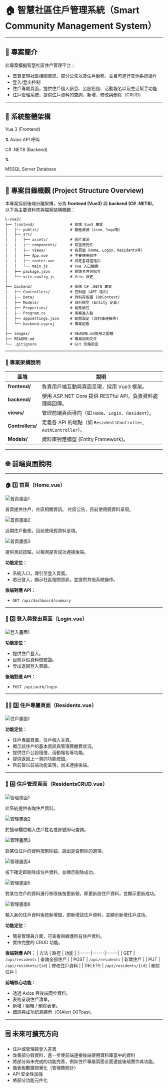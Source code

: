 # 🏠 智慧社區住戶管理系統（Smart Community Management System）

---

## 📘 專案簡介
此專案模擬智慧社區住戶管理平台：
- 首頁呈現社區相關資訊、部分公告以及住戶動態，並且可進行其他系統操作
- 登入/登出控制
- 住戶專屬頁面，提供住戶個人訊息、公設租借、活動報名以及生活幫手功能
- 住戶管理系統，提供住戶資料的查詢、新增、修改與刪除（CRUD）

---

## 🧱 系統整體架構

Vue 3 (Frontend)

⇅ Axios API 呼叫

C# .NET8 (Backend)

⇅

MSSQL Server Database

---

## 📂 專案目錄概觀 (Project Structure Overview)

本專案採前後端分離架構，分為 **frontend (Vue3)** 與 **backend (C# .NET8)**。  
以下為主要資料夾與檔案結構概觀：

```
C-vue3/
├── frontend/                # 前端 Vue3 專案
│   ├── public/              # 靜態資源（icon、logo等）
│   ├── src/
│   │   ├── assets/          # 圖片資源
│   │   ├── components/      # 可重用元件
│   │   ├── views/           # 各頁面（Home、Login、Residents等）
│   │   ├── App.vue          # 主要應用組件
│   │   ├── router.vue       # 設定各路徑路由
│   │   └── main.js          # Vue 入口檔案
│   ├── package.json         # 前端套件與指令
│   └── vite.config.js       # Vite 設定
│
├── backend/                 # 後端 C# .NET8 專案
│   ├── Controllers/         # 控制器 (API 路由)
│   ├── Data/                # 資料存取層 (DbContext)
│   ├── Models/              # 資料模型 (Entity 定義)
│   ├── Properties/          # 組態屬性
│   ├── Program.cs           # 專案進入點
│   ├── appsettings.json     # 組態設定 (資料庫連線等)
│   └── backend.csproj       # 專案組態
│
├── images/                  # README.md使用之圖檔
├── README.md                # 專案說明文件
└── .gitignore               # Git 忽略設定
```

---

### 🧭 專案架構說明

| 區塊 | 說明 |
|------|------|
| **frontend/** | 負責用戶端互動與頁面呈現，採用 Vue3 框架。 |
| **backend/** | 使用 ASP.NET Core 提供 RESTful API，負責資料處理與回傳。 |
| **views/** | 管理前端頁面導向（如 `Home`、`Login`、`Resident`）。 |
| **Controllers/** | 定義各 API 的端點（如 `ResidentsController`, `AuthController`）。 |
| **Models/** | 資料庫對應模型 (Entity Framework)。 |

---

## 🌐 前端頁面說明

---

### 🏠 1️⃣ 首頁（Home.vue）
![首頁畫面1](./images/home_1.png)

首頁提供住戶，社區相關資訊。
社區公告，目前使用假資料呈現。

![首頁畫面2](./images/home_2.png)

近期住戶動態，目前使用假資料呈現。

![首頁畫面3](./images/home_3.png)

提供測試按鈕，以檢測是否成功連接後端。

**功能定位：**
- 系統入口，導引至登入頁面。
- 若已登入，顯示社區相關資訊，並提供其他系統操作。

**後端對應 API：**
- `GET /api/dashboard/summary`
  
---

### 🔐 2️⃣ 登入與登出頁面（Login.vue）

![登入畫面1](./images/Login_1.png)

**功能定位：**
- 提供住戶登入。
- 目前以假資料做驗證。
- 登出返回登入頁面。

**後端對應 API：**
- `POST /api/auth/login`

---

### 🧍‍♂️ 3️⃣ 住戶專屬頁面（Residents.vue）

![住戶畫面1](./images/resident_1.png)

**功能定位：**
- 住戶專屬頁面，住戶個人主頁。
- 顯示該住戶的基本資訊與管理費繳費狀況。
- 提供住戶公設租借、活動報名等功能。
- 提供返回上一頁的功能按鈕。
- 目前皆以前端功能呈現，尚未連接後端。

---

### 🏢 4️⃣ 住戶管理頁面（ResidentsCRUD.vue）

![管理畫面1](./images/CRUD_1.png)

此系統提供查詢住戶資料。

![管理畫面2](./images/CRUD_2.png)

於搜尋欄位輸入住戶姓名或房號即可查詢。

![管理畫面3](./images/CRUD_3.png)

對某位住戶的資料按刪除鈕，跳出是否刪除的選項。

![管理畫面4](./images/CRUD_4.png)

按下確定即刪除該住戶資料，並顯示刪除成功。

![管理畫面5](./images/CRUD_5.png)

對某位住戶的資料進行修改後按更新鈕，即更新該住戶資料，並顯示更新成功。

![管理畫面6](./images/CRUD_6.png)

輸入新的住戶資料後按新增鈕，即新增該住戶資料，並顯示新增住戶成功。

**功能定位：**
- 簡易管理員介面，可查看與維護所有住戶資料。
- 實作完整的 CRUD 功能。

**後端對應 API：**
| 方法 | 路徑 | 功能 |
|------|------|------|
| GET | `/api/residents` | 查詢全部住戶 |
| POST | `/api/residents` | 新增住戶 |
| PUT | `/api/residents/{id}` | 修改住戶資料 |
| DELETE | `/api/residents/{id}` | 刪除住戶 |

**前端核心功能：**
- 透過 Axios 與後端同步資料。
- 表格呈現住戶清單。
- 新增 / 編輯 / 刪除表單。
- 錯誤與成功訊息顯示（O)Alert  (X)Toast。

---

## 🗒️ 未來可擴充方向
- 住戶或管理員登入差異
- 改善部分假資料，進一步使前端連接後端使用資料庫當中的資料
- 將部分尚未完成的功能完善，例如住戶專屬頁面全面連接後端實作其功能。
- 儀表板數據視覺化（管理費統計）
- API 安全性加強
- 將部分功能元件化

